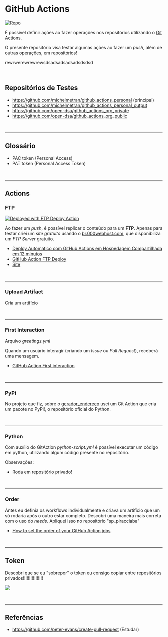 # GitHub Actions

[![Repo](https://img.shields.io/badge/GitHub-repo-blue?logo=github&logoColor=f5f5f5)](https://github.com/michelmetran/github_actions_personal)

É possível definir ações ao fazer operações nos repositórios utilizando o [Git Actions](https://github.com/marketplace?type=actions).

O presente repositório visa testar algumas ações ao fazer um _push_, além de outras operações, em repositórios!

rewrwerewrewrewsdsadsadsadsadsdsdsd

<br>

## Repositórios de Testes

- https://github.com/michelmetran/github_actions_personal (principal)
- https://github.com/michelmetran/github_actions_personal_output
- https://github.com/open-dsa/github_actions_org_private
- https://github.com/open-dsa/github_actions_org_public

<br>

---

## Glossário

- PAC token (Personal Access)
- PAT token (Personal Access Token)

<br>

---

## Actions

### FTP

[<img alt="Deployed with FTP Deploy Action" src="https://img.shields.io/badge/Deployed With-FTP DEPLOY ACTION-%3CCOLOR%3E?style=for-the-badge&color=2b9348">](https://github.com/SamKirkland/FTP-Deploy-Action)

Ao fazer um _push_, é possível replicar o conteúdo para um **FTP**. Apenas para testar criei um _site gratuito_ usando o [br.000webhost.com](https://br.000webhost.com/), que disponibiliza um _FTP Server_ gratuito.

- [Deploy Automático com GitHub Actions em Hospedagem Compartilhada em 12 minutos](https://www.youtube.com/watch?v=3cLbh-k2qKk)
- [GitHub Action FTP Deploy](https://github.com/marketplace/actions/ftp-deploy)
- [Site](https://djangotestmiche.000webhostapp.com/)

<br>

---

### Upload Artifact

Cria um artifício

<br>

---

### First Interaction

Arquivo _greetings.yml_

Quando um usuário interagir (criando um _Issue_ ou _Pull Request_), receberá uma mensagem.

- [GitHub Action First interaction](https://github.com/marketplace/actions/first-interaction)

<br>

---

### PyPi

No projeto que fiz, sobre o [gerador_endereco](https://github.com/open-dsa/gerador_endereco) usei um Git Action que cria um pacote no PyPi!, o repositório oficial do Python.

<br>

---

### Python

Com auxílio do GitAction _python-script.yml_ é possível executar um código em python, utilizando algum código presente no repositório.

Observações:

- Roda em repositório privado!

<br>

---

### Order

Antes eu definia os workflows individualmente e criava um artifício que um só rodaria após o outro estar completo.
Descobri uma maneira mais correta com o uso do _needs_. Apliquei isso no repositório "sp_piracciaba"

- [How to set the order of your GitHub Action jobs](https://www.youtube.com/watch?v=JNqButrPjcE)

<br>

---

## Token

Descobri que se eu "sobrepor" o token eu consigo copiar entre repositórios privados!!!!!!!!!!!!!!!!

![](https://i.imgur.com/itPNspB.png)

<br>

---

## Referências

- https://github.com/peter-evans/create-pull-request (Estudar)
